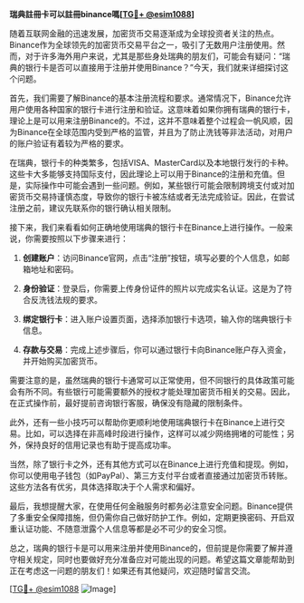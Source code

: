 **瑞典註冊卡可以註冊binance嗎[[TG💪+ @esim1088](https://t.me/s/esim1088)]**

随着互联网金融的迅速发展，加密货币交易逐渐成为全球投资者关注的热点。Binance作为全球领先的加密货币交易平台之一，吸引了无数用户注册使用。然而，对于许多海外用户来说，尤其是那些身处瑞典的朋友们，可能会有疑问：“瑞典的银行卡是否可以直接用于注册并使用Binance？”今天，我们就来详细探讨这个问题。

首先，我们需要了解Binance的基本注册流程和要求。通常情况下，Binance允许用户使用各种国家的银行卡进行注册和验证。这意味着如果你拥有瑞典的银行卡，理论上是可以用来注册Binance的。不过，这并不意味着整个过程会一帆风顺，因为Binance在全球范围内受到严格的监管，并且为了防止洗钱等非法活动，对用户的账户验证有着较为严格的要求。

在瑞典，银行卡的种类繁多，包括VISA、MasterCard以及本地银行发行的卡种。这些卡大多能够支持国际支付，因此理论上可以用于Binance的注册和充值。但是，实际操作中可能会遇到一些问题。例如，某些银行可能会限制跨境支付或对加密货币交易持谨慎态度，导致你的银行卡被冻结或者无法完成验证。因此，在尝试注册之前，建议先联系你的银行确认相关限制。

接下来，我们来看看如何正确地使用瑞典的银行卡在Binance上进行操作。一般来说，你需要按照以下步骤来进行：

1. **创建账户**：访问Binance官网，点击“注册”按钮，填写必要的个人信息，如邮箱地址和密码。
   
2. **身份验证**：登录后，你需要上传身份证件的照片以完成实名认证。这是为了符合反洗钱法规的要求。
   
3. **绑定银行卡**：进入账户设置页面，选择添加银行卡选项，输入你的瑞典银行卡信息。
   
4. **存款与交易**：完成上述步骤后，你可以通过银行卡向Binance账户存入资金，并开始购买加密货币。

需要注意的是，虽然瑞典的银行卡通常可以正常使用，但不同银行的具体政策可能会有所不同。有些银行可能需要额外的授权才能处理加密货币相关的交易。因此，在正式操作前，最好提前咨询银行客服，确保没有隐藏的限制条件。

此外，还有一些小技巧可以帮助你更顺利地使用瑞典银行卡在Binance上进行交易。比如，可以选择在非高峰时段进行操作，这样可以减少网络拥堵的可能性；另外，保持良好的信用记录也有助于提高成功率。

当然，除了银行卡之外，还有其他方式可以在Binance上进行充值和提现。例如，你可以使用电子钱包（如PayPal）、第三方支付平台或者直接通过加密货币转账。这些方法各有优劣，具体选择取决于个人需求和偏好。

最后，我想提醒大家，在使用任何金融服务时都务必注意安全问题。Binance提供了多重安全保障措施，但仍需你自己做好防护工作。例如，定期更换密码、开启双重认证功能、不随意泄露个人信息等都是必不可少的安全习惯。

总之，瑞典的银行卡是可以用来注册并使用Binance的，但前提是你需要了解并遵守相关规定，同时也要做好充分准备应对可能出现的问题。希望这篇文章能帮助到正在考虑这一问题的朋友们！如果还有其他疑问，欢迎随时留言交流。

[[TG💪+ @esim1088](https://t.me/s/esim1088) ![Image](https://i.postimg.cc/4NQfJmqS/Snipaste-2025-05-13-00-14-12.png)]
